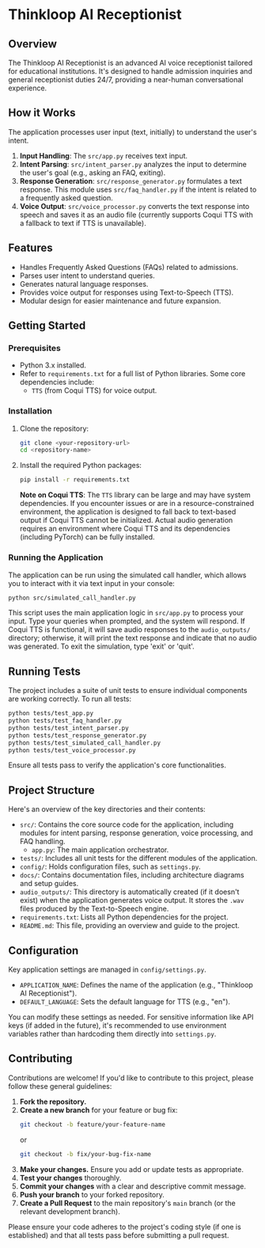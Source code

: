 # Thinkloop AI Receptionist

## Overview
The Thinkloop AI Receptionist is an advanced AI voice receptionist tailored for educational institutions. It's designed to handle admission inquiries and general receptionist duties 24/7, providing a near-human conversational experience.

## How it Works
The application processes user input (text, initially) to understand the user's intent.
1.  **Input Handling**: The `src/app.py` receives text input.
2.  **Intent Parsing**: `src/intent_parser.py` analyzes the input to determine the user's goal (e.g., asking an FAQ, exiting).
3.  **Response Generation**: `src/response_generator.py` formulates a text response. This module uses `src/faq_handler.py` if the intent is related to a frequently asked question.
4.  **Voice Output**: `src/voice_processor.py` converts the text response into speech and saves it as an audio file (currently supports Coqui TTS with a fallback to text if TTS is unavailable).

## Features
*   Handles Frequently Asked Questions (FAQs) related to admissions.
*   Parses user intent to understand queries.
*   Generates natural language responses.
*   Provides voice output for responses using Text-to-Speech (TTS).
*   Modular design for easier maintenance and future expansion.

## Getting Started

### Prerequisites
*   Python 3.x installed.
*   Refer to `requirements.txt` for a full list of Python libraries. Some core dependencies include:
    *   `TTS` (from Coqui TTS) for voice output.

### Installation
1.  Clone the repository:
    ```bash
    git clone <your-repository-url>
    cd <repository-name>
    ```
2.  Install the required Python packages:
    ```bash
    pip install -r requirements.txt
    ```
    **Note on Coqui TTS**: The `TTS` library can be large and may have system dependencies. If you encounter issues or are in a resource-constrained environment, the application is designed to fall back to text-based output if Coqui TTS cannot be initialized. Actual audio generation requires an environment where Coqui TTS and its dependencies (including PyTorch) can be fully installed.

### Running the Application
The application can be run using the simulated call handler, which allows you to interact with it via text input in your console:
```bash
python src/simulated_call_handler.py
```
This script uses the main application logic in `src/app.py` to process your input. Type your queries when prompted, and the system will respond. If Coqui TTS is functional, it will save audio responses to the `audio_outputs/` directory; otherwise, it will print the text response and indicate that no audio was generated. To exit the simulation, type 'exit' or 'quit'.

## Running Tests
The project includes a suite of unit tests to ensure individual components are working correctly. To run all tests:
```bash
python tests/test_app.py
python tests/test_faq_handler.py
python tests/test_intent_parser.py
python tests/test_response_generator.py
python tests/test_simulated_call_handler.py
python tests/test_voice_processor.py
```
Ensure all tests pass to verify the application's core functionalities.

## Project Structure
Here's an overview of the key directories and their contents:
*   `src/`: Contains the core source code for the application, including modules for intent parsing, response generation, voice processing, and FAQ handling.
    *   `app.py`: The main application orchestrator.
*   `tests/`: Includes all unit tests for the different modules of the application.
*   `config/`: Holds configuration files, such as `settings.py`.
*   `docs/`: Contains documentation files, including architecture diagrams and setup guides.
*   `audio_outputs/`: This directory is automatically created (if it doesn't exist) when the application generates voice output. It stores the `.wav` files produced by the Text-to-Speech engine.
*   `requirements.txt`: Lists all Python dependencies for the project.
*   `README.md`: This file, providing an overview and guide to the project.

## Configuration
Key application settings are managed in `config/settings.py`.
*   `APPLICATION_NAME`: Defines the name of the application (e.g., "Thinkloop AI Receptionist").
*   `DEFAULT_LANGUAGE`: Sets the default language for TTS (e.g., "en").

You can modify these settings as needed. For sensitive information like API keys (if added in the future), it's recommended to use environment variables rather than hardcoding them directly into `settings.py`.

## Contributing
Contributions are welcome! If you'd like to contribute to this project, please follow these general guidelines:
1.  **Fork the repository.**
2.  **Create a new branch** for your feature or bug fix:
    ```bash
    git checkout -b feature/your-feature-name
    ```
    or
    ```bash
    git checkout -b fix/your-bug-fix-name
    ```
3.  **Make your changes.** Ensure you add or update tests as appropriate.
4.  **Test your changes** thoroughly.
5.  **Commit your changes** with a clear and descriptive commit message.
6.  **Push your branch** to your forked repository.
7.  **Create a Pull Request** to the main repository's `main` branch (or the relevant development branch).

Please ensure your code adheres to the project's coding style (if one is established) and that all tests pass before submitting a pull request.
